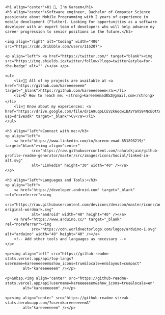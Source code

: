 
    <h1 align="center">Hi 👋, I'm Kareem</h1>
    <h3 align="center">Software engineer, Bachelor of Computer Science passionate about Mobile Programming with 2 years of experience in mobile development (Flutter). Looking for opportunities as a software developer with an expert team of developers who will help advance my career progression to senior positions in the future.</h3>

    <img align="right" alt="Coding" width="400" src="https://cdn.dribbble.com/users/116207">

    <p align="left"> <a href="https://twitter.com/" target="blank"><img src="https://img.shields.io/twitter/follow/?logo=twitter&style=for-the-badge" alt="" /></a> </p>

    <ul>
        <li>👨‍💻 All of my projects are available at <a href="https://github.com/kareeeeeeem" target="_blank">https://github.com/kareeeeeeem</a></li>
        <li>📫 How to reach me: <strong>kareememad852@gmail.com</strong></li>
        <li>📄 Know about my experiences: <a href="https://drive.google.com/file/d/1A9uqoLCEV2k6oqw1BAVYaV594NcEOtto/view?usp=drivesdk" target="_blank">Cv</a></li>
    </ul>

    <h3 align="left">Connect with me:</h3>
    <p align="left">
        <a href="https://www.linkedin.com/in/kareem-emad-651893219/" target="blank"><img align="center"
                src="https://raw.githubusercontent.com/rahuldkjain/github-profile-readme-generator/master/src/images/icons/Social/linked-in-alt.svg"
                alt="LinkedIn" height="30" width="40" /></a>
    </p>

    <h3 align="left">Languages and Tools:</h3>
    <p align="left">
        <a href="https://developer.android.com" target="_blank" rel="noreferrer"><img
                src="https://raw.githubusercontent.com/devicons/devicon/master/icons/android/android-original-wordmark.svg"
                alt="android" width="40" height="40" /></a>
        <a href="https://www.arduino.cc/" target="_blank" rel="noreferrer"><img
                src="https://cdn.worldvectorlogo.com/logos/arduino-1.svg" alt="arduino" width="40" height="40" /></a>
        <!-- Add other tools and languages as necessary -->
    </p>

    <p><img align="left" src="https://github-readme-stats.vercel.app/api/top-langs?username=kareeeeeeem&show_icons=true&locale=en&layout=compact"
            alt="kareeeeeeem" /></p>

    <p>&nbsp;<img align="center" src="https://github-readme-stats.vercel.app/api?username=kareeeeeeem&show_icons=true&locale=en"
            alt="kareeeeeeem" /></p>

    <p><img align="center" src="https://github-readme-streak-stats.herokuapp.com/?user=kareeeeeeem&"
            alt="kareeeeeeem" /></p>
